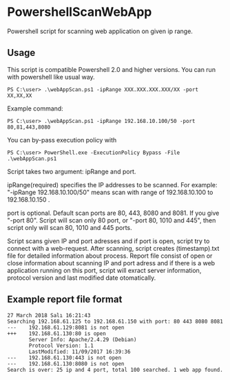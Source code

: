 # PowershellScanWebApp
Powershell script for scanning web application on given ip range.

## Usage
This script is compatible Powershell 2.0 and higher versions. You can run with powershell like usual way.
```
PS C:\user> .\webAppScan.ps1 -ipRange XXX.XXX.XXX.XXX/XX -port XX,XX,XX
```
Example command:
```
PS C:\user> .\webAppScan.ps1 -ipRange 192.168.10.100/50 -port 80,81,443,8080
```
You can by-pass execution policy with
```
PS C:\user> PowerShell.exe -ExecutionPolicy Bypass -File .\webAppScan.ps1
```
Script takes two argument: ipRange and port. 

ipRange(required) specifies the IP addresses to be scanned.
For example: "-ipRange 192.168.10.100/50" means scan with range of 192.168.10.100 to 192.168.10.150 .

port is optional. Default scan ports are 80, 443, 8080 and 8081. If you give "-port 80". Script will scan only 80 port, or "-port 80, 1010 and 445", then script only will scan 80, 1010 and 445 ports.

Script scans given IP and port adresses and if port is open, script try to connect with a web-request. After scanning, script creates (timestamp).txt file for detailed information about process. Report file consist of open or close information about scanning IP and port adress and if there is a web application running on this port, script will exract server information, protocol version and last modified date otomatically.

## Example report file format

```
27 March 2018 Salı 16:21:43
Searching 192.168.61.125 to 192.168.61.150 with port: 80 443 8080 8081
---    192.168.61.129:8081 is not open
+++    192.168.61.130:80 is open
       Server Info: Apache/2.4.29 (Debian) 
       Protocol Version: 1.1 
       LastModified: 11/09/2017 16:39:36
---    192.168.61.130:443 is not open
---    192.168.61.130:8080 is not open
Search is over: 25 ip and 4 port, total 100 searched. 1 web app found.
```
